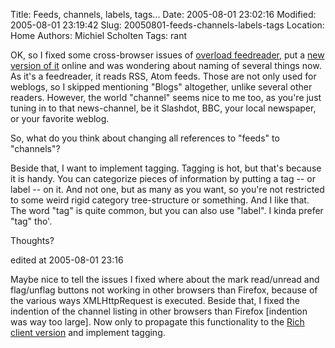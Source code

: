 Title: Feeds, channels, labels, tags...
Date: 2005-08-01 23:02:16
Modified: 2005-08-01 23:19:42
Slug: 20050801-feeds-channels-labels-tags
Location: Home
Authors: Michiel Scholten
Tags: rant

<p>OK, so I fixed some cross-browser issues of <a href="/page/html/overload/">overload feedreader</a>, put a <a href="https://aquariusoft.org/overload/">new version of it</a> online and was wondering about naming of several things now. As it's a feedreader, it reads RSS, Atom feeds. Those are not only used for weblogs, so I skipped mentioning "Blogs" altogether, unlike several other readers. However, the world "channel" seems nice to me too, as you're just tuning in to that news-channel, be it Slashdot, BBC, your local newspaper, or your favorite weblog.</p>
<p>So, what do you think about changing all references to "feeds" to "channels"?</p>

<p>Beside that, I want to implement tagging. Tagging is hot, but that's because it is handy. You can categorize pieces of information by putting a tag -- or label -- on it. And not one, but as many as you want, so you're not restricted to some weird rigid category tree-structure or something. And I like that. The word "tag" is quite common, but you can also use "label". I kinda prefer "tag" tho'.</p>

<p>Thoughts?</p>

<div class="edit">edited at 2005-08-01 23:16</div>
<p>Maybe nice to tell the issues I fixed where about the mark read/unread and flag/unflag buttons not working in other browsers than Firefox, because of the various ways XMLHttpRequest is executed. Beside that, I fixed the indention of the channel listing in other browsers than Firefox [indention was way too large]. Now only to propagate this functionality to the <a href="https://aquariusoft.org/overload/xul/">Rich client version</a> and implement tagging.</p>
